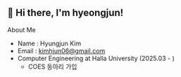 ## 👋 Hi there, I'm hyeongjun!

About Me
- Name : Hyungjun Kim
- Email : kimhjun06@gmail.com
- Computer Engineering at Halla University (2025.03 - )
  - COES 동아리 가입
